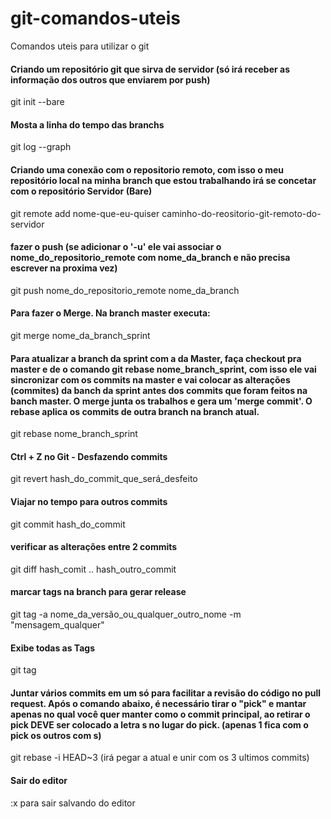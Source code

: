 # git-comandos-uteis
Comandos uteis para utilizar o git

#### Criando um repositório git que sirva de servidor (só irá receber as informação dos outros que enviarem por push)
git init --bare

#### Mosta a linha do tempo das branchs
git log --graph

#### Criando uma conexão com o repositorio remoto, com isso o meu repositório local na minha branch que estou trabalhando irá se concetar com o repositório Servidor (Bare)
git remote add nome-que-eu-quiser   caminho-do-reositorio-git-remoto-do-servidor

#### fazer o push (se adicionar o '-u' ele vai associar o  nome_do_repositorio_remote com nome_da_branch e não precisa escrever na proxima vez)
git push nome_do_repositorio_remote nome_da_branch

#### Para fazer o Merge. Na branch master executa:
git merge nome_da_branch_sprint

#### Para atualizar a branch da sprint com a da Master, faça checkout pra master e de o comando git rebase nome_branch_sprint, com isso ele vai sincronizar com os commits na master e vai colocar as alterações (commites) da banch da sprint antes dos commits que foram feitos na banch master. O merge junta os trabalhos e gera um 'merge commit'. O rebase aplica os commits de outra branch na branch atual.
git rebase nome_branch_sprint

#### Ctrl + Z no Git - Desfazendo commits
git revert hash_do_commit_que_será_desfeito

#### Viajar no tempo para outros commits
git commit hash_do_commit

#### verificar as alterações entre 2 commits
git diff hash_comit .. hash_outro_commit

#### marcar tags na branch para gerar release
git tag -a nome_da_versão_ou_qualquer_outro_nome -m "mensagem_qualquer"

#### Exibe todas as Tags
git tag


#### Juntar vários commits em um só para facilitar a revisão do código no pull request. Após o comando abaixo, é necessário tirar o "pick" e mantar apenas no qual você quer manter como o commit principal, ao retirar o pick DEVE ser colocado a letra s no lugar do pick. (apenas 1 fica com o pick os outros com s) 
git rebase -i HEAD~3 (irá pegar a atual e unir com os 3 ultimos commits)

#### Sair do editor
:x para sair salvando do editor
